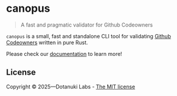 # canopus

> A fast and pragmatic validator for Github Codeowners

`canopus` is a small, fast and standalone CLI tool for validating
[Github Codeowners](https://docs.github.com/en/repositories/managing-your-repositorys-settings-and-features/customizing-your-repository/about-code-owners)
written in pure Rust.

Please check our [documentation](https://dotanuki-labs.github.io/canopus/)
to learn more!

## License

Copyright © 2025—Dotanuki Labs - [The MIT license](https://choosealicense.com/licenses/mit)

